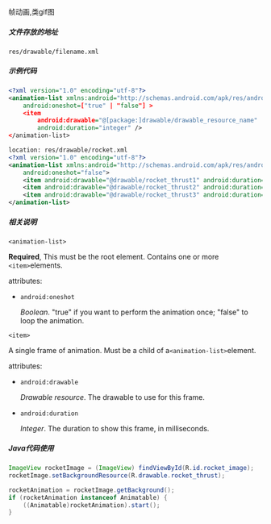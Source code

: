 帧动画,类gif图

##### 文件存放的地址

`res/drawable/filename.xml`

##### 示例代码

```xml
<?xml version="1.0" encoding="utf-8"?>
<animation-list xmlns:android="http://schemas.android.com/apk/res/android"
    android:oneshot=["true" | "false"] >
    <item
        android:drawable="@[package:]drawable/drawable_resource_name"
        android:duration="integer" />
</animation-list>

location: res/drawable/rocket.xml
<?xml version="1.0" encoding="utf-8"?>
<animation-list xmlns:android="http://schemas.android.com/apk/res/android"
    android:oneshot="false">
    <item android:drawable="@drawable/rocket_thrust1" android:duration="200" />
    <item android:drawable="@drawable/rocket_thrust2" android:duration="200" />
    <item android:drawable="@drawable/rocket_thrust3" android:duration="200" />
</animation-list>
```

##### 相关说明

`<animation-list>`

**Required**, This must be the root element. Contains one or more `<item>`elements.

attributes:

- `android:oneshot`

  *Boolean*. "true" if you want to perform the animation once; "false" to loop the animation.

`<item>`

A single frame of animation. Must be a child of a`<animation-list>`element.

attributes:

- `android:drawable`

  *Drawable resource*. The drawable to use for this frame.

- `android:duration`

  *Integer*. The duration to show this frame, in milliseconds.

##### Java代码使用

```java
ImageView rocketImage = (ImageView) findViewById(R.id.rocket_image);
rocketImage.setBackgroundResource(R.drawable.rocket_thrust);

rocketAnimation = rocketImage.getBackground();
if (rocketAnimation instanceof Animatable) {
    ((Animatable)rocketAnimation).start();
}
```